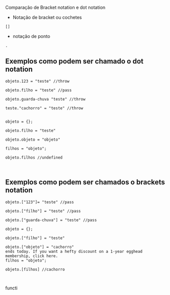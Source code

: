 Comparação de Bracket notation e dot notation

* Notação de bracket ou cochetes
```
[]
```

* notação de ponto
```
.
```


## Exemplos como podem ser chamado o dot notation

```
objeto.123 = "teste" //throw

objeto.filho = "teste" //pass

objeto.guarda-chuva "teste" //throw

teste."cachorro" = "teste" //throw


objeto = {};

objeto.filho = "teste"

objeto.objeto = "objeto"

filhos = "objeto";

objeto.filhos //undefined



```


## Exemplos como podem ser chamados o brackets notation
 

```
objeto.["123"]= "teste" //pass

objeto.["filho"] = "teste" //pass

objeto.["guarda-chuva"] = "teste" //pass

objeto = {};

objeto.["filho"] = "teste"

objeto.["objeto"] = "cachorro"
ends today. If you want a hefty discount on a 1-year egghead membership, click here.
filhos = "objeto";

objeto.[filhos] //cachorro



```

functi
